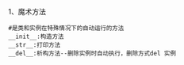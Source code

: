 1、魔术方法

```
#是类和实例在特殊情况下的自动运行的方法
__init__:构造方法
__str__:打印方法
__del__:析构方法--删除实例时自动执行，删除方式del 实例
```

